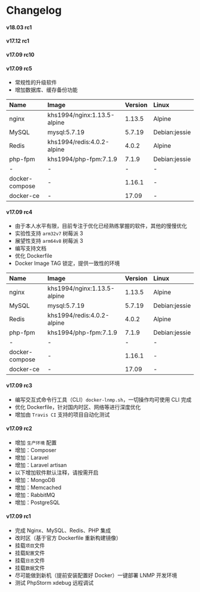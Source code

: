 Changelog
==============

#### v18.03 rc1

#### v17.12 rc1

#### v17.09 rc10

#### v17.09 rc5

* 常规性的升级软件
* 增加数据库、缓存备份功能

|Name|Image|Version|Linux|
|:--|:--|:--|:--|
|nginx  |khs1994/nginx:1.13.5-alpine|1.13.5 |Alpine|
|MySQL  |mysql:5.7.19               |5.7.19 |Debian:jessie|
|Redis  |khs1994/redis:4.0.2-alpine |4.0.2  |Alpine|
|php-fpm|khs1994/php-fpm:7.1.9      |7.1.9  |Debian:jessie|
|-|-|-|-|
|docker-compose|-|1.16.1|-|
|docker-ce|-|17.09|-|

#### v17.09 rc4

* 由于本人水平有限，目前专注于优化已经熟练掌握的软件，其他的慢慢优化
* 实验性支持 `arm32v7` 树莓派 3
* 展望性支持 `arm64v8` 树莓派 3
* 编写支持文档
* 优化 Dockerfile
* Docker Image TAG 锁定，提供一致性的环境

|Name|Image|Version|Linux|
|:--|:--|:--|:--|
|nginx  |khs1994/nginx:1.13.5-alpine|1.13.5 |Alpine|
|MySQL  |mysql:5.7.19               |5.7.19 |Debian:jessie|
|Redis  |khs1994/redis:4.0.2-alpine |4.0.2  |Alpine|
|php-fpm|khs1994/php-fpm:7.1.9      |7.1.9  |Debian:jessie|
|-|-|-|-|
|docker-compose|-|1.16.1|-|
|docker-ce|-|17.09|-|

#### v17.09 rc3

* 编写交互式命令行工具（CLI）`docker-lnmp.sh`，一切操作均可使用 CLI 完成
* 优化 Dockerfile，针对国内时区、网络等进行深度优化
* 增加由 `Travis CI` 支持的项目自动化测试

#### v17.09 rc2

* 增加 `生产环境` 配置
* 增加：Composer
* 增加：Laravel
* 增加：Laravel artisan
* 以下增加软件默认注释，请按需开启
* 增加：MongoDB
* 增加：Memcached
* 增加：RabbitMQ
* 增加：PostgreSQL

#### v17.09 rc1

* 完成 Nginx、MySQL、Redis、PHP 集成
* 改时区（基于官方 Dockerfile 重新构建镜像）
* 挂载`项目`文件
* 挂载`配置`文件
* 挂载`日志`文件
* 挂载`数据`文件
* 尽可能做到新机（提前安装配置好 Docker）一键部署 LNMP 开发环境
* 测试 PhpStorm xdebug 远程调试
